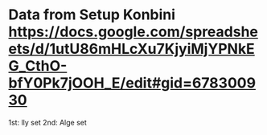 # Data from Setup Konbini https://docs.google.com/spreadsheets/d/1utU86mHLcXu7KjyiMjYPNkEG_CthO-bfY0Pk7jOOH_E/edit#gid=678300930
1st: lly set
2nd: Alge set
